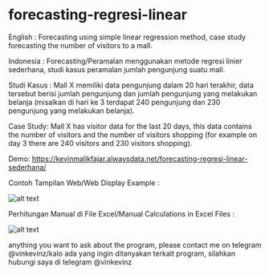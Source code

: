 # forecasting-regresi-linear
English : Forecasting using simple linear regression method, case study forecasting the number of visitors to a mall.

Indonesia : Forecasting/Peramalan menggunakan metode regresi linier sederhana, studi kasus peramalan jumlah pengunjung suatu mall.

Studi Kasus : Mall X memiliki data pengunjung dalam 20 hari terakhir, data tersebut berisi jumlah pengunjung dan jumlah pengunjung yang melakukan belanja (misalkan di hari ke 3 terdapat 240 pengunjung dan 230 pengunjung yang melakukan belanja).

Case Study: Mall X has visitor data for the last 20 days, this data contains the number of visitors and the number of visitors shopping (for example on day 3 there are 240 visitors and 230 visitors shopping).


Demo: https://kevinmalikfajar.alwaysdata.net/forecasting-regresi-linear-sederhana/

Contoh Tampilan Web/Web Display Example : 

![alt text](https://i.ibb.co/nMwMfjG/Screenshot-1340.png)

Perhitungan Manual di File Excel/Manual Calculations in Excel Files : 

![alt text](https://i.ibb.co/NVypvVh/Screenshot-1341.png)

anything you want to ask about the program, please contact me on telegram @vinkevinz/kalo ada yang ingin ditanyakan terkait program, silahkan hubungi saya di telegram @vinkevinz

